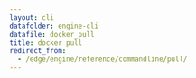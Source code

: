 ```yaml
---
layout: cli
datafolder: engine-cli
datafile: docker_pull
title: docker pull
redirect_from:
  - /edge/engine/reference/commandline/pull/
---
```

<!--
This page is automatically generated from Docker's source code. If you want to
suggest a change to the text that appears here, open a ticket or pull request
in the source repository on GitHub:

https://github.com/docker/cli
-->
